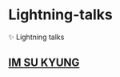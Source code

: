 # Lightning-talks
✨ Lightning talks

## [IM SU KYUNG](https://sukyung.tistory.com/category/%EB%9D%BC%EC%9D%B4%ED%8A%B8%EB%8B%9D%ED%86%A0%ED%81%AC)
